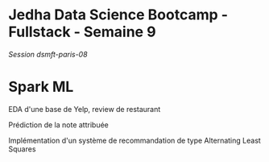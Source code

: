 # Jedha Data Science Bootcamp - Fullstack - Semaine 9

_Session dsmft-paris-08_

# Spark ML

EDA d'une base de Yelp, review de restaurant

Prédiction de la note attribuée

Implémentation d'un système de recommandation de type Alternating Least Squares
